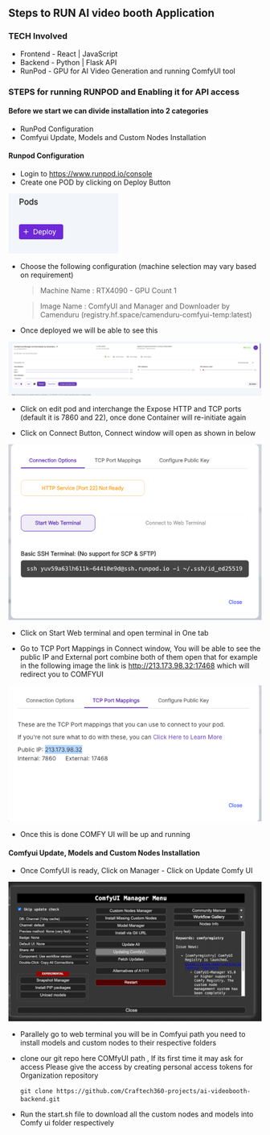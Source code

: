 ## Steps to RUN AI video booth Application

### TECH Involved
* Frontend - React | JavaScript
* Backend - Python | Flask API
* RunPod - GPU for AI Video Generation and running ComfyUI tool


### STEPS for running RUNPOD and Enabling it for API access

#### Before we start we can divide installation into 2 categories

* RunPod Configuration
* Comfyui Update, Models and Custom Nodes Installation

#### Runpod Configuration

* Login to https://www.runpod.io/console 
* Create one POD by clicking on Deploy Button

![alt text](image.png)

* Choose the following configuration (machine selection may vary based on requirement)
    > Machine Name : RTX4090 - GPU Count 1

    > Image Name : ComfyUI and Manager and Downloader by Camenduru (registry.hf.space/camenduru-comfyui-temp:latest)

* Once deployed we will be able to see this

![alt text](image-1.png)

* Click on edit pod and interchange the Expose HTTP and TCP ports (default it is 7860 and 22), once done Container will re-initiate again

* Click on Connect Button, Connect window will open as shown in below

![alt text](image-3.png)

* Click on Start Web terminal and open terminal in One tab 

* Go to TCP Port Mappings in Connect window, You will be able to see the public IP and External port combine both of them open that for example in the following image the link is http://213.173.98.32:17468 which will redirect you to COMFYUI

![alt text](image-4.png)

* Once this is done COMFY UI will be up and running

#### Comfyui Update, Models and Custom Nodes Installation

* Once ComfyUI is ready, Click on Manager - Click on Update Comfy UI

![alt text](image-5.png)

* Parallely go to web terminal you will be in Comfyui path you need to install models and custom nodes to their respective folders

* clone our git repo here COMfyUI path , If its first time it may ask for access Please give the access by creating personal access tokens for Organization repository

    ```
    git clone https://github.com/Craftech360-projects/ai-videobooth-backend.git
    ```

* Run the start.sh file to download all the custom nodes and models into Comfy ui folder respectively



